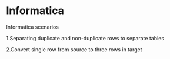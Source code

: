 # Informatica
Informatica scenarios

1.Separating duplicate and non-duplicate rows to separate tables 


2.Convert single row from source to three rows in target
